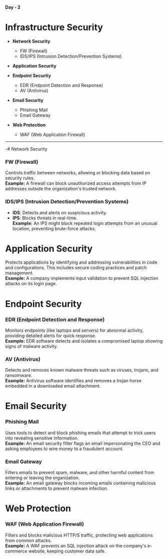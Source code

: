 <b> Day - 2</b> <br>
# Infrastructure Security

- **Network Security**
  - FW (Firewall)
  - IDS/IPS (Intrusion Detection/Prevention Systems)

- **Application Security**

- **Endpoint Security**
  - EDR (Endpoint Detection and Response)
  - AV (Antivirus)

- **Email Security**
  - Phishing Mail
  - Email Gateway

- **Web Protection**
  - WAF (Web Application Firewall)

----------------------------------------------------------------------------------------------------------------------------
-# Network Security

### FW (Firewall)
Controls traffic between networks, allowing or blocking data based on security rules.  
**Example:** A firewall can block unauthorized access attempts from IP addresses outside the organization's trusted network.

### IDS/IPS (Intrusion Detection/Prevention Systems)
- **IDS**: Detects and alerts on suspicious activity.
- **IPS**: Blocks threats in real-time.  
**Example:** An IPS might block repeated login attempts from an unusual location, preventing brute-force attacks.

# Application Security

Protects applications by identifying and addressing vulnerabilities in code and configurations. This includes secure coding practices and patch management.  
**Example:** A company implements input validation to prevent SQL injection attacks on its login page.

# Endpoint Security

### EDR (Endpoint Detection and Response)
Monitors endpoints (like laptops and servers) for abnormal activity, providing detailed alerts for quick response.  
**Example:** EDR software detects and isolates a compromised laptop showing signs of malware activity.

### AV (Antivirus)
Detects and removes known malware threats such as viruses, trojans, and ransomware.  
**Example:** Antivirus software identifies and removes a trojan horse embedded in a downloaded email attachment.

# Email Security

### Phishing Mail
Uses tools to detect and block phishing emails that attempt to trick users into revealing sensitive information.  
**Example:** An email security filter flags an email impersonating the CEO and asking employees to wire money to a fraudulent account.

### Email Gateway
Filters emails to prevent spam, malware, and other harmful content from entering or leaving the organization.  
**Example:** An email gateway blocks incoming emails containing malicious links or attachments to prevent malware infection.

# Web Protection

### WAF (Web Application Firewall)
Filters and blocks malicious HTTP/S traffic, protecting web applications from common attacks.  
**Example:** A WAF prevents an SQL injection attack on the company's e-commerce website, keeping customer data safe.
